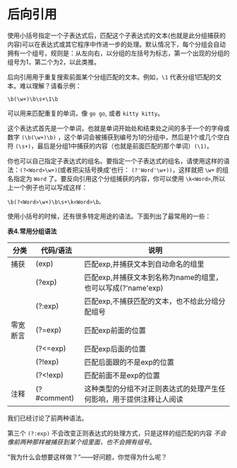 # 后向引用

使用小括号指定一个子表达式后，匹配这个子表达式的文本(也就是此分组捕获的内容)可以在表达式或其它程序中作进一步的处理。默认情况下，每个分组会自动拥有一个组号，规则是：从左向右，以分组的左括号为标志，第一个出现的分组的组号为1，第二个为2，以此类推。

后向引用用于重复搜索前面某个分组匹配的文本。例如，`\1` 代表分组1匹配的文本。难以理解？请看示例：

```
\b(\w+)\b\s+\1\b
```

可以用来匹配重复的单词，像 `go go`, 或者 `kitty kitty`。

这个表达式首先是一个单词，也就是单词开始处和结束处之间的多于一个的字母或数字 `(\b(\w+)\b)` ，这个单词会被捕获到编号为1的分组中，然后是1个或几个空白符 `(\s+)`，最后是分组1中捕获的内容（也就是前面匹配的那个单词）`(\1)`。

你也可以自己指定子表达式的组名。要指定一个子表达式的组名，请使用这样的语法：`(?<Word>\w+)`(或者把尖括号换成'也行： `(?'Word'\w+))`，这样就把 `\w+` 的组名指定为 `Word` 了。要反向引用这个分组捕获的内容，你可以使用 `\k<Word>`,所以上一个例子也可以写成这样：

```
\b(?<Word>\w+)\b\s+\k<Word>\b。
```

使用小括号的时候，还有很多特定用途的语法。下面列出了最常用的一些：

**表4.常用分组语法**

| 分类 | 代码/语法 | 说明 |
| --- | --- | --- |
| 捕获 | (exp) | 匹配exp,并捕获文本到自动命名的组里 |
| | (?exp) | 匹配exp,并捕获文本到名称为name的组里，也可以写成(?'name'exp) |
| | (?:exp) | 匹配exp,不捕获匹配的文本，也不给此分组分配组号 |
| 零宽断言 |(?=exp) |匹配exp前面的位置 |
| | (?<=exp) | 匹配exp后面的位置 |
| | (?!exp) | 匹配后面跟的不是exp的位置 |
| | (?<!exp) | 匹配前面不是exp的位置 |
| 注释	 | (?#comment) | 这种类型的分组不对正则表达式的处理产生任何影响，用于提供注释让人阅读 |

我们已经讨论了前两种语法。

第三个 `(?:exp)` 不会改变正则表达式的处理方式，只是这样的组匹配的内容 *不会像前两种那样被捕获到某个组里面，也不会拥有组号*。

“我为什么会想要这样做？”——好问题，你觉得为什么呢？

